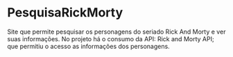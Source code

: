 # PesquisaRickMorty
Site que permite pesquisar os personagens do seriado Rick And Morty e ver suas informações.
No projeto há o consumo da API: Rick and Morty API; que permitiu o acesso as informações dos personagens.
